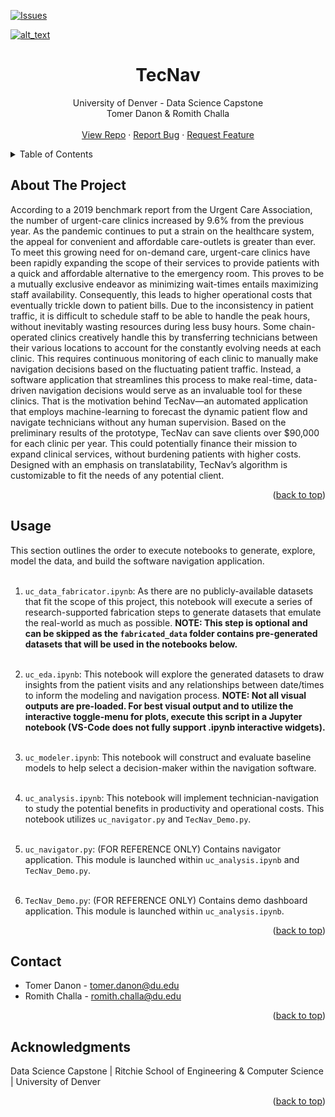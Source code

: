 [![Issues][issues-shield]][issues-url]

[![alt_text](https://user-images.githubusercontent.com/79323360/170838284-edba9418-8f2b-4ca1-a880-db3651fbe247.png)](https://user-images.githubusercontent.com/79323360/170838284-edba9418-8f2b-4ca1-a880-db3651fbe247.png)
<br />
<!---
<div align="center">
  <a href="https://github.com/rc-9/TecNav">
    <img src=".png" alt="Logo" width="80" height="45">
  </a>
-->



<h1 align="center">TecNav</h1>
  <p align="center">
    University of Denver - Data Science Capstone
    <br />
    Tomer Danon & Romith Challa
    <br />
    <br />
    <a href="https://github.com/rc-9/TecNav">View Repo</a>
    ·
    <a href="https://github.com/rc-9/TecNav/issues">Report Bug</a>
    ·
    <a href="https://github.com/rc-9/TecNav/issues">Request Feature</a>
  </p>
</div>



<!-- TABLE OF CONTENTS -->
<details>
  <summary>Table of Contents</summary>
  <ol>
    <li>
      <a href="#about-the-project">About The Project</a>
    <li><a href="#usage">Usage</a></li>
    <li><a href="#contact">Contact</a></li>
    <li><a href="#acknowledgments">Acknowledgments</a></li>
  </ol>
</details>



## About The Project

According to a 2019 benchmark report from the Urgent Care Association, the number of urgent-care clinics increased by 9.6% from the previous year. 
As the pandemic continues to put a strain on the healthcare system, the appeal for convenient and affordable care-outlets is greater than ever. 
To meet this growing need for on-demand care, urgent-care clinics have been rapidly expanding the scope of their services to provide patients with a quick and affordable alternative to the emergency room. 
This proves to be a mutually exclusive endeavor as minimizing wait-times entails maximizing staff availability. 
Consequently, this leads to higher operational costs that eventually trickle down to patient bills. 
Due to the inconsistency in patient traffic, it is difficult to schedule staff to be able to handle the peak hours, without inevitably wasting resources during less busy hours. 
Some chain-operated clinics creatively handle this by transferring technicians between their various locations to account for the constantly evolving needs at each clinic. 
This requires continuous monitoring of each clinic to manually make navigation decisions based on the fluctuating patient traffic. 
Instead, a software application that streamlines this process to make real-time, data-driven navigation decisions would serve as an invaluable tool for these clinics. 
That is the motivation behind TecNav—an automated application that employs machine-learning to forecast the dynamic patient flow and navigate technicians without any human supervision. 
Based on the preliminary results of the prototype, TecNav can save clients over $90,000 for each clinic per year. 
This could potentially finance their mission to expand clinical services, without burdening patients with higher costs. 
Designed with an emphasis on translatability, TecNav’s algorithm is customizable to fit the needs of any potential client.

<p align="right">(<a href="#top">back to top</a>)</p>



## Usage

This section outlines the order to execute notebooks to generate, explore, model the data, and build the software navigation application.
<br/> <br/>

1. ```uc_data_fabricator.ipynb```: As there are no publicly-available datasets that fit the scope of this project, this notebook will execute a series of research-supported fabrication steps to generate datasets that emulate the real-world as much as possible. 
**NOTE: This step is optional and can be skipped as the ```fabricated_data``` folder contains pre-generated datasets that will be used in the notebooks below.**
<br/> <br/>

2. ```uc_eda.ipynb```: This notebook will explore the generated datasets to draw insights from the patient visits and any relationships between date/times to inform the modeling and navigation process. 
**NOTE: Not all visual outputs are pre-loaded. For best visual output and to utilize the interactive toggle-menu for plots, execute this script in a Jupyter notebook (VS-Code does not fully support .ipynb interactive widgets).**
<br/> <br/>

3. ```uc_modeler.ipynb```: This notebook will construct and evaluate baseline models to help select a decision-maker within the navigation software.
<br/> <br/>

4. ```uc_analysis.ipynb```: This notebook will implement technician-navigation to study the potential benefits in productivity and operational costs. 
This notebook utilizes ```uc_navigator.py``` and ```TecNav_Demo.py```.
<br/> <br/>

5. ```uc_navigator.py```: (FOR REFERENCE ONLY) Contains navigator application. This module is launched within ```uc_analysis.ipynb``` and ```TecNav_Demo.py```.
<br/> <br/>

6. ```TecNav_Demo.py```: (FOR REFERENCE ONLY) Contains demo dashboard application. This module is launched within ```uc_analysis.ipynb```.

<p align="right">(<a href="#top">back to top</a>)</p>



<!-- CONTACT -->
## Contact

* Tomer Danon - [tomer.danon@du.edu](tomer.danon@du.edu)
* Romith Challa - [romith.challa@du.edu](romith.challa@du.edu)

<p align="right">(<a href="#top">back to top</a>)</p>


## Acknowledgments

Data Science Capstone | Ritchie School of Engineering & Computer Science | University of Denver

<p align="right">(<a href="#top">back to top</a>)</p>



<!-- MARKDOWN LINKS & IMAGES -->
[issues-shield]: https://img.shields.io/github/issues/rc-9/TecNav.svg?style=for-the-badge
[issues-url]: https://github.com/rc-9/TecNav/issues














